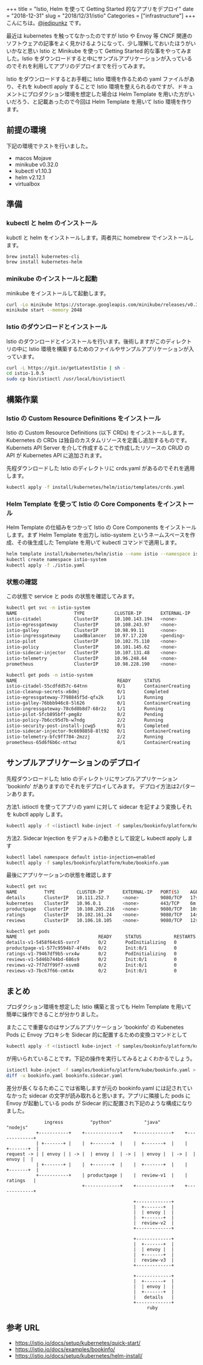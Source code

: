 +++
title = "Istio, Helm を使って Getting Started 的なアプリをデプロイ"
date = "2018-12-31"
slug = "2018/12/31/istio"
Categories = ["infrastructure"]
+++
こんにちは。<a href="https://twitter.com/jedipunkz">@jedipunkz</a> です。

最近は kubernetes を触ってなかったのですが Istio や Envoy 等 CNCF 関連のソフトウェアの記事をよく見かけるようになって、少し理解しておいたほうがいいかなと思い Istio と Minikube を使って Getting Started 的な事をやってみました。Istio をダウンロードすると中にサンプルアプリケーションが入っているのでそれを利用してアプリのデプロイまでを行ってみます。

Istio をダウンロードするとお手軽に Istio 環境を作るための yaml ファイルがあり、それを kubectl apply することで Istio 環境を整えられるのですが、ドキュメントにプロダクション環境を想定した場合は Helm Template を用いた方がいいだろう、と記載あったので今回は Helm Template を用いて Istio 環境を作ります。

## 前提の環境

下記の環境でテストを行いました。

- macos Mojave
- minikube v0.32.0
- kubectl v1.10.3
- helm v2.12.1
- virtualbox

## 準備
### kubectl と helm のインストール

kubctl と helm をインストールします。両者共に homebrew でインストールします。

```bash
brew install kubernetes-cli
brew install kubernetes-helm
```

### minikube のインストールと起動

minikube をインストールして起動します。

```bash
curl -Lo minikube https://storage.googleapis.com/minikube/releases/v0.32.0/minikube-darwin-amd64 && chmod +x minikube && sudo cp minikube /usr/local/bin/ && rm minikube
minikube start --memory 2048
```

### Istio のダウンロードとインストール

Istio のダウンロードとインストールを行います。後術しますがこのディレクトリの中に Istio 環境を構築するためのファイルやサンプルアプリケーションが入っています。

```bash
curl -L https://git.io/getLatestIstio | sh -
cd istio-1.0.5
sudo cp bin/istioctl /usr/local/bin/istioctl
```

## 構築作業

### Istio の Custom Resource Definitions をインストール

Istio の Custom Resource Definitions (以下 CRDs) をインストールします。Kubernetes の CRDs は独自のカスタムリソースを定義し追加するものです。Kubernets API Server を介して作成することで作成したリソースの CRUD の API が Kubernetes API に追加されます。

先程ダウンロードした Istio のディレクトリに crds.yaml があるのでそれを適用します。

```bash
kubectl apply -f install/kubernetes/helm/istio/templates/crds.yaml
```

### Helm Template を使って Istio の Core Components をインストール

Helm Template の仕組みをつかって Istio の Core Components をインストールします。まず Helm Template を出力し istio-system というネームスペースを作成、その後生成した Template を用いて kubectl コマンドで適用します。

```bash
helm template install/kubernetes/helm/istio --name istio --namespace istio-system > ./istio.yaml
kubectl create namespace istio-system
kubectl apply -f ./istio.yaml
```

### 状態の確認

この状態で service と pods の状態を確認してみます。

```bash
kubectl get svc -n istio-system
NAME                     TYPE           CLUSTER-IP       EXTERNAL-IP   PORT(S)                                                                                                                   AGE
istio-citadel            ClusterIP      10.100.143.194   <none>        8060/TCP,9093/TCP                                                                                                         55s
istio-egressgateway      ClusterIP      10.108.243.97    <none>        80/TCP,443/TCP                                                                                                            55s
istio-galley             ClusterIP      10.98.99.11      <none>        443/TCP,9093/TCP                                                                                                          55s
istio-ingressgateway     LoadBalancer   10.97.17.220     <pending>     80:31380/TCP,443:31390/TCP,31400:31400/TCP,15011:30080/TCP,8060:31309/TCP,853:31151/TCP,15030:30455/TCP,15031:30836/TCP   55s
istio-pilot              ClusterIP      10.102.75.110    <none>        15010/TCP,15011/TCP,8080/TCP,9093/TCP                                                                                     55s
istio-policy             ClusterIP      10.101.145.62    <none>        9091/TCP,15004/TCP,9093/TCP                                                                                               55s
istio-sidecar-injector   ClusterIP      10.107.131.48    <none>        443/TCP                                                                                                                   55s
istio-telemetry          ClusterIP      10.96.248.64     <none>        9091/TCP,15004/TCP,9093/TCP,42422/TCP                                                                                     55s
prometheus               ClusterIP      10.98.228.190    <none>        9090/TCP                                                                                                                  55s
```

```bash
kubectl get pods -n istio-system
NAME                                     READY     STATUS              RESTARTS   AGE
istio-citadel-55cdfdd57c-64tnn           0/1       ContainerCreating   0          1m
istio-cleanup-secrets-x6dmj              0/1       Completed           0          1m
istio-egressgateway-7798845f5d-qfx2k     1/1       Running             0          1m
istio-galley-76bbb946c8-5l626            0/1       ContainerCreating   0          1m
istio-ingressgateway-78c6d8b8d7-68r2z    1/1       Running             0          1m
istio-pilot-5fcb895bff-pmg8z             0/2       Pending             0          1m
istio-policy-7b6cc95d7b-w7ndg            2/2       Running             0          1m
istio-security-post-install-jcwg5        0/1       Completed           0          1m
istio-sidecar-injector-9c6698858-8lt92   0/1       ContainerCreating   0          1m
istio-telemetry-bfc9ff784-2mzzj          2/2       Running             0          1m
prometheus-65d6f6b6c-nttwz               0/1       ContainerCreating   0          1m
```

## サンプルアプリケーションのデプロイ

先程ダウンロードした Istio のディレクトリにサンプルアプリケーション 'bookinfo' がありますのでそれをデプロイしてみます。
デプロイ方法は2パターンあります。

方法1. istioctl を使ってアプリの yaml に対して sidecar を記すよう変換しそれを kubctl apply します。

```bash
kubectl apply -f <(istioctl kube-inject -f samples/bookinfo/platform/kube/bookinfo.yaml)
```

方法2. Sidecar Injection をデフォルトの動きとして設定し kubectl apply します

```bash
kubectl label namespace default istio-injection=enabled
kubectl apply -f samples/bookinfo/platform/kube/bookinfo.yam
```

最後にアプリケーションの状態を確認します

```bash
kubectl get svc
NAME          TYPE        CLUSTER-IP       EXTERNAL-IP   PORT(S)    AGE
details       ClusterIP   10.111.252.7     <none>        9080/TCP   17s
kubernetes    ClusterIP   10.96.0.1        <none>        443/TCP    6m
productpage   ClusterIP   10.108.205.216   <none>        9080/TCP   10s
ratings       ClusterIP   10.102.161.24    <none>        9080/TCP   14s
reviews       ClusterIP   10.106.18.105    <none>        9080/TCP   12s
```

```bash
kubectl get pods
NAME                              READY     STATUS            RESTARTS   AGE
details-v1-5458f64c65-svrr7       0/2       PodInitializing   0          48s
productpage-v1-577c9594b7-4f49s   0/2       Init:0/1          0          43s
ratings-v1-79467df9b5-vrx4w       0/2       PodInitializing   0          47s
reviews-v1-5d46b744bd-686s9       0/2       Init:0/1          0          46s
reviews-v2-7f7d7f99f7-xsvm8       0/2       Init:0/1          0          46s
reviews-v3-7bc67f66-cmt4x         0/2       Init:0/1          0          45s
```

## まとめ

プロダクション環境を想定した Istio 構築と言っても Helm Template を用いて簡単に操作できることが分かりました。

またここで重要なのはサンプルアプリケーション 'bookinfo' の Kubenetes Pods に Envoy プロキシを Sidecar 的に配置するための変換コマンドとして

```bash
kubectl apply -f <(istioctl kube-inject -f samples/bookinfo/platform/kube/bookinfo.yaml)
```

が用いられていることです。下記の操作を実行してみるとよくわかるでしょう。

```bash
istioctl kube-inject -f samples/bookinfo/platform/kube/bookinfo.yaml > ./bookinfo.sidecar.yaml
diff -u bookinfo.yaml bookinfo.sidecar.yaml
```

差分が長くなるためここでは省略しますが元の bookinfo.yaml には記されていなかった sidecar の文字が読み取れると思います。アプリに隣接した pods に Envoy が起動している pods が Sidecar 的に配置され下記のような構成になりました。

```
              ingress          "python"            "java"            "nodejs"
           +-----------+    +-------------+    +-------------+    +-------------+
           | +-------+ |    |  +-------+  |    |  +-------+  |    |  +-------+  |
request -> | | envoy | | -> |  | envoy |  | -> |  | envoy |  | -> |  | envoy |  |
           | +-------+ |    |  +-------+  |    |  +-------+  |    |  +-------+  |
           +-----------+    | productpage |    |  review-v1  |    |   ratings   |
                            +-------------+    +-------------+    +-------------+
           
                                               +-------------+
                                               |  +-------+  |
                                               |  | envoy |  |
                                               |  +-------+  |
                                               |  review-v2  |
                                               +-------------+
           
                                               +-------------+
                                               |  +-------+  |
                                               |  | envoy |  |
                                               |  +-------+  |
                                               |  review-v3  |
                                               +-------------+
           
                                               +-------------+
                                               |  +-------+  |
                                               |  | envoy |  |
                                               |  +-------+  |
                                               |   details   |
                                               +-------------+
                                                    ruby
```

## 参考 URL

- https://istio.io/docs/setup/kubernetes/quick-start/
- https://istio.io/docs/examples/bookinfo/
- https://istio.io/docs/setup/kubernetes/helm-install/
